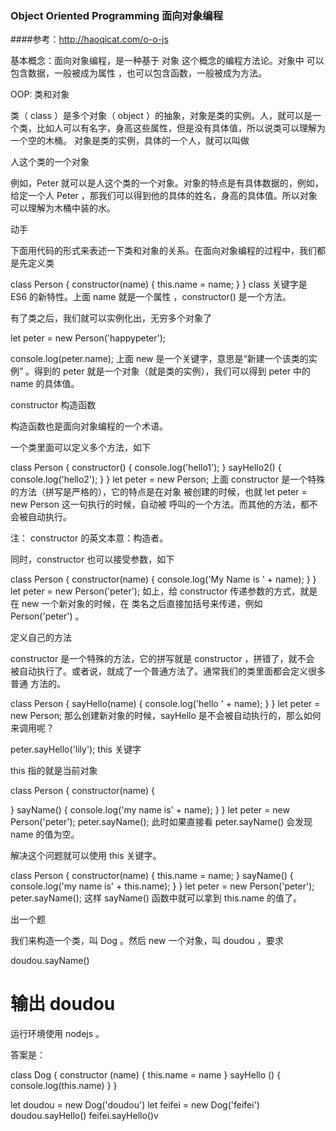 ### Object Oriented Programming 面向对象编程

####参考：http://haoqicat.com/o-o-js

基本概念：面向对象编程，是一种基于 对象 这个概念的编程方法论。对象中 可以包含数据，一般被成为属性 ，也可以包含函数，一般被成为方法。

OOP: 类和对象

类（ class ）是多个对象（ object ）的抽象，对象是类的实例。人，就可以是一个类，比如人可以有名字，身高这些属性，但是没有具体值，所以说类可以理解为一个空的木桶。 对象是类的实例，具体的一个人，就可以叫做

人这个类的一个对象

例如，Peter 就可以是人这个类的一个对象。对象的特点是有具体数据的，例如，给定一个人 Peter ，那我们可以得到他的具体的姓名，身高的具体值。所以对象可以理解为木桶中装的水。

动手

下面用代码的形式来表述一下类和对象的关系。在面向对象编程的过程中，我们都是先定义类

class Person {
  constructor(name) {
    this.name = name;
  }
}
class 关键字是 ES6 的新特性。上面 name 就是一个属性 ，constructor() 是一个方法。

有了类之后，我们就可以实例化出，无穷多个对象了

let peter = new Person('happypeter');

console.log(peter.name);
上面 new 是一个关键字，意思是“新建一个该类的实例” 。得到的 peter 就是一个对象（就是类的实例），我们可以得到 peter 中的 name 的具体值。

constructor 构造函数

构造函数也是面向对象编程的一个术语。

一个类里面可以定义多个方法，如下

class Person {
  constructor() {
    console.log('hello1');
  }
  sayHello2() {
    console.log('hello2');
  }
}
let peter = new Person;
上面 constructor 是一个特殊的方法（拼写是严格的），它的特点是在对象 被创建的时候，也就 let peter = new Person 这一句执行的时候，自动被 呼叫的一个方法。而其他的方法，都不会被自动执行。

注： constructor 的英文本意：构造者。

同时，constructor 也可以接受参数，如下

class Person {
  constructor(name) {
    console.log('My Name is ' + name);
  }
}
let peter = new Person('peter');
如上，给 constructor 传递参数的方式，就是在 new 一个新对象的时候，在 类名之后直接加括号来传递，例如 Person('peter') 。

定义自己的方法

constructor 是一个特殊的方法，它的拼写就是 constructor ，拼错了，就不会 被自动执行了。或者说，就成了一个普通方法了。通常我们的类里面都会定义很多普通 方法的。

class Person {
  sayHello(name) {
    console.log('hello ' + name);
  }
}
let peter = new Person;
那么创建新对象的时候，sayHello 是不会被自动执行的，那么如何来调用呢？

peter.sayHello('lily');
this 关键字

this 指的就是当前对象

class Person {
  constructor(name) {

  }
  sayName() {
    console.log('my name is' + name);
  }
}
let peter = new Person('peter');
peter.sayName();
此时如果直接看 peter.sayName() 会发现 name 的值为空。

解决这个问题就可以使用 this 关键字。

class Person {
  constructor(name) {
    this.name = name;
  }
  sayName() {
    console.log('my name is' + this.name);
  }
}
let peter = new Person('peter');
peter.sayName();
这样 sayName() 函数中就可以拿到 this.name 的值了。

出一个题

我们来构造一个类，叫 Dog 。然后 new 一个对象，叫 doudou ，要求

doudou.sayName()
# 输出 doudou
运行环境使用 nodejs 。

答案是：

class Dog {
  constructor (name) {
    this.name = name
  }
  sayHello () {
    console.log(this.name)
  }
}

let doudou = new Dog('doudou')
let feifei = new Dog('feifei')
doudou.sayHello()
feifei.sayHello()v
